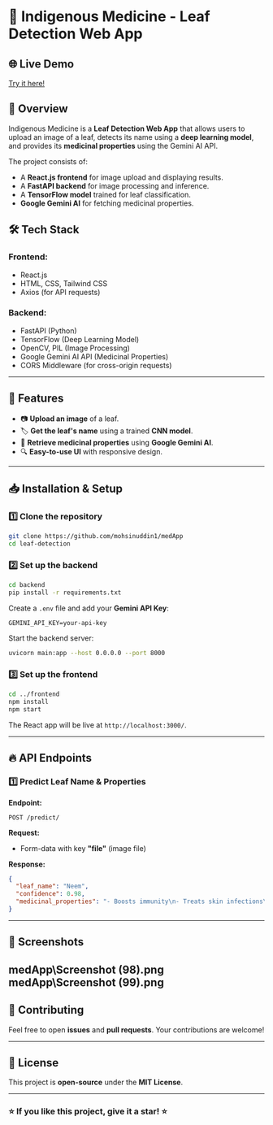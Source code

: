 # 🌿 Indigenous Medicine - Leaf Detection Web App

## 🌐 Live Demo
[Try it here!](https://ancestormedicine.onrender.com/)

## 📌 Overview
Indigenous Medicine is a **Leaf Detection Web App** that allows users to upload an image of a leaf, detects its name using a **deep learning model**, and provides its **medicinal properties** using the Gemini AI API.

The project consists of:
- A **React.js frontend** for image upload and displaying results.
- A **FastAPI backend** for image processing and inference.
- A **TensorFlow model** trained for leaf classification.
- **Google Gemini AI** for fetching medicinal properties.

## 🛠 Tech Stack
### **Frontend:**
- React.js
- HTML, CSS, Tailwind CSS
- Axios (for API requests)

### **Backend:**
- FastAPI (Python)
- TensorFlow (Deep Learning Model)
- OpenCV, PIL (Image Processing)
- Google Gemini AI API (Medicinal Properties)
- CORS Middleware (for cross-origin requests)

---

## 🚀 Features
- 📷 **Upload an image** of a leaf.
- 🏷 **Get the leaf's name** using a trained **CNN model**.
- 💊 **Retrieve medicinal properties** using **Google Gemini AI**.
- 🔍 **Easy-to-use UI** with responsive design.

---

## 📥 Installation & Setup

### **1️⃣ Clone the repository**
```sh
git clone https://github.com/mohsinuddin1/medApp
cd leaf-detection
```

### **2️⃣ Set up the backend**
```sh
cd backend
pip install -r requirements.txt
```
Create a `.env` file and add your **Gemini API Key**:
```
GEMINI_API_KEY=your-api-key
```
Start the backend server:
```sh
uvicorn main:app --host 0.0.0.0 --port 8000
```

### **3️⃣ Set up the frontend**
```sh
cd ../frontend
npm install
npm start
```
The React app will be live at `http://localhost:3000/`.

---

## 🔥 API Endpoints

### **1️⃣ Predict Leaf Name & Properties**
**Endpoint:**
```http
POST /predict/
```
**Request:**
- Form-data with key **"file"** (image file)

**Response:**
```json
{
  "leaf_name": "Neem",
  "confidence": 0.98,
  "medicinal_properties": "- Boosts immunity\n- Treats skin infections\n- Controls diabetes"
}
```

---

## 📸 Screenshots
medApp\Screenshot (98).png
medApp\Screenshot (99).png
---

## 🤝 Contributing
Feel free to open **issues** and **pull requests**. Your contributions are welcome!

---

## 📜 License
This project is **open-source** under the **MIT License**.

---

### ⭐ **If you like this project, give it a star!** ⭐

